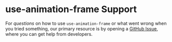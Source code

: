 # use-animation-frame Support

For _questions_ on how to use `use-animation-frame` or what went wrong when you tried something, our primary resource is by opening a
[GitHub Issue](https://github.com/phantomstudios/use-animation-frame/issues), where you can get help from developers.
